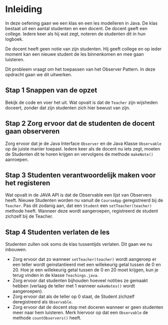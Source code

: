 # Inleiding

In deze oefening gaan we een klas en een les modelleren in Java. De klas bestaat uit een aantal studenten en een 
docent. De docent geeft een college. Iedere keer als hij wat zegt, noteren de studenten dit in hun logboek.

De docent heeft geen notie van zijn studenten. Hij geeft college en op ieder moment kan een nieuwe student de les 
binnenkomen en mee gaan luisteren.

Dit probleem vraagt om het toepassen van het Observer Pattern. In deze opdracht gaan we dit uitwerken.

## Stap 1 Snappen van de opzet
Bekijk de code en voer het uit. Wat opvalt is dat de `Teacher` zijn wijsheden doceert, zonder dat zijn studenten 
zich hier bewust van zijn.

## Stap 2 Zorg ervoor dat de studenten de docent gaan observeren
Zorg ervoor dat je de Java Interface `Observer` en de Java Klasse `Observable` op de juiste manier toepast. Iedere 
keer als de docent nu iets zegt, moeten de Studenten dit te horen krijgen en vervolgens de methode `makeNote()` 
aanroepen.

## Stap 3 Studenten verantwoordelijk maken voor het registeren 
Wat opvalt in de JAVA API is dat de Observable een lijst van Observers heeft. Nieuwe Studenten worden nu vanuit de 
`CourseApp` geregistreerd bij de `Teacher`. Pas dit zodanig aan, dat een `Student` een `setTeacher(teacher)` 
methode heeft. Wanneer deze wordt aangeroepen, registreerd de student zichzelf bij de Teacher.

## Stap 4 Studenten verlaten de les
Studenten zullen ook soms de klas tussentijds verlaten. Dit gaan we nu inbouwen.

* Zorg ervoor dat zo wanneer `setTeacher(teacher)` wordt aangeroep er een teller wordt geinstantieerd met een 
willekeurig getal tussen de 0 en 20. Hoe je een willekeurig getal tussen de 0 en 20 moet krijgen, kun je terug vinden 
in de klasse `Teachings.java`.
* Zorg ervoor dat studenten bijhouden hoeveel notities ze gemaakt hebben (verlaag de teller met 1 wanneer `makeNotes()` wordt aangeroepen).
* Zorg ervoor dat als de teller op 0 staat, de Student zichzelf deregistreerd als `Observable`.
* Zorg ervoor dat de docent stop met doceren wanneer er geen studenten meer naar hem luisteren. Merk hiervoor op dat een `Observable` de methode `countObservers()` heeft.